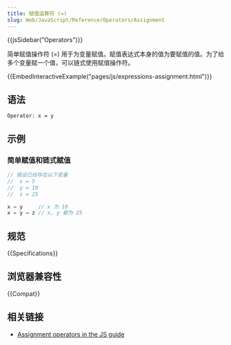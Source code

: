 ```yaml
---
title: 赋值运算符 (=)
slug: Web/JavaScript/Reference/Operators/Assignment
---
```

{{jsSidebar("Operators")}}

简单赋值操作符 (=) 用于为变量赋值。赋值表达式本身的值为要赋值的值。为了给多个变量赋一个值，可以链式使用赋值操作符。

{{EmbedInteractiveExample("pages/js/expressions-assignment.html")}}

## 语法

```plain
Operator: x = y
```

## 示例

### 简单赋值和链式赋值

```js
// 假设已经存在以下变量
//  x = 5
//  y = 10
//  z = 25

x = y     // x 为 10
x = y = z // x, y 都为 25
```

## 规范

{{Specifications}}

## 浏览器兼容性

{{Compat}}

## 相关链接

- [Assignment operators in the JS guide](/zh-CN/docs/Web/JavaScript/Guide/Expressions_and_Operators#Assignment)
